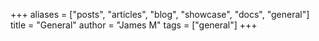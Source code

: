 +++
aliases = ["posts", "articles", "blog", "showcase", "docs", "general"]
title = "General"
author = "James M"
tags = ["general"]
+++
